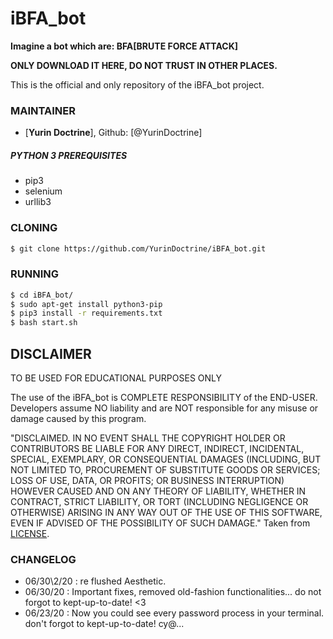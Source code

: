 # iBFA_bot

****Imagine a bot which are: BFA[BRUTE FORCE ATTACK]****

**ONLY DOWNLOAD IT HERE, DO NOT TRUST IN OTHER PLACES.**

This is the official and only repository of the iBFA_bot project.

### MAINTAINER

- [**Yurin Doctrine**], Github: [@YurinDoctrine]

##### PYTHON 3 PREREQUISITES
- pip3 
- selenium 
- urllib3 
### CLONING

```sh
$ git clone https://github.com/YurinDoctrine/iBFA_bot.git
```

### RUNNING

```sh
$ cd iBFA_bot/
$ sudo apt-get install python3-pip
$ pip3 install -r requirements.txt
$ bash start.sh
```

## DISCLAIMER

TO BE USED FOR EDUCATIONAL PURPOSES ONLY

The use of the iBFA_bot is COMPLETE RESPONSIBILITY of the END-USER. Developers assume NO liability and are NOT responsible for any misuse or damage caused by this program.

"DISCLAIMED. IN NO EVENT SHALL THE COPYRIGHT HOLDER OR CONTRIBUTORS BE LIABLE
FOR ANY DIRECT, INDIRECT, INCIDENTAL, SPECIAL, EXEMPLARY, OR CONSEQUENTIAL
DAMAGES (INCLUDING, BUT NOT LIMITED TO, PROCUREMENT OF SUBSTITUTE GOODS OR
SERVICES; LOSS OF USE, DATA, OR PROFITS; OR BUSINESS INTERRUPTION) HOWEVER
CAUSED AND ON ANY THEORY OF LIABILITY, WHETHER IN CONTRACT, STRICT LIABILITY,
OR TORT (INCLUDING NEGLIGENCE OR OTHERWISE) ARISING IN ANY WAY OUT OF THE USE
OF THIS SOFTWARE, EVEN IF ADVISED OF THE POSSIBILITY OF SUCH DAMAGE."
Taken from [LICENSE](LICENSE).


### CHANGELOG
- 06/30\2/20 : re flushed Aesthetic.
- 06/30/20 : Important fixes, removed old-fashion functionalities... do not forgot to kept-up-to-date! <3
- 06/23/20 : Now you could see every password process in your terminal. don't forgot to kept-up-to-date! cy@... 
